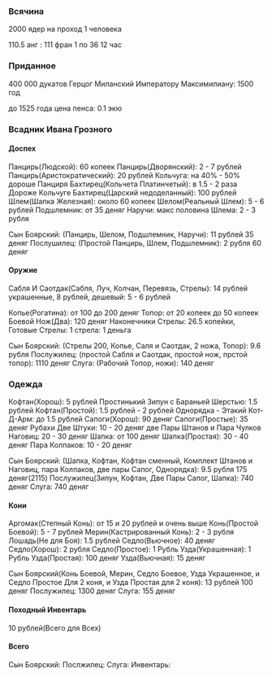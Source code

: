 ### Всячина

2000 ядер на проход 1 человека

110.5 анг : 111 фран
1 по 36
12 час



### Приданное

400 000 дукатов Герцог Миланский Императору Максимилиану: 1500 год

до 1525 года цена пенса: 0.1 экю

### Всадник Ивана Грозного

#### Доспех

Панцирь(Людской): 60 копеек
Панцирь(Дворянский): 2 - 7 рублей
Панцирь(Аристократический): 20 рублей
Кольчуга: на 40% - 50% дороше Панциря
Бахтирец(Кольчета Платинчетый): в 1.5 - 2 раза Дороже Кольчуге
Бахтирец(Царский недоделанный): 100 рублей
Шлем(Шапка Железная): около 60 копеек
Шелом(Реальный Шлем): 5 - 6 рублей
Подшлемник: от 35 деняг
Наручи: макс половина Шлема: 2 - 3 рубля

Сын Боярский: (Панцирь, Шелом, Подшлемник, Наручи): 11 рублей 35 деняг
Послушилец: (Простой Панцирь, Шлем, Подшлемник): 2 рубля 60 деняг

#### Оружие

Сабля И Саотдак(Сабля, Луч, Колчан, Перевязь, Стрелы): 14 рублей украшенные, 8 рублей, дешевый: 5 - 6 рублей

Копье(Рогатина): от 100 до 200 деняг
Топор: от 20 копеек до 50 копеек
Боевой Нож(Два): 120 деняг
Наконечники Стрелы: 26.5 копейки,
Готовые Стрелы: 1 стрела: 1 деньга

Сын Боярский: (Стрелы 200, Копье, Саля и Саотдак, 2 ножа, Топор): 9.6 рубля
Послужилец: (простой Сабля и Саотдак, простой нож, прстой топор): 1110 деняг
Слуга: (Рабочий Топор, ножи): 140 деняг

### Одежда

Кофтан(Хорош): 5 рублей
Простинький Зипун с Бараньей Шерстью: 1.5 рублей
Кофтан(Простой): 1.5 рублей - 2 рублей
Однорядка - Этакий Кот-Д-Арм: до 1.5 рублей
Сапоги(Хорош): 90 деняг
Сапоги(Простые): 35 деняг
Рубахи Две Штуки: 10 - 20 деняг
две Пары Штанов и Пара Чулков Наговиц: 20 - 30 деняг
Шапка: от 100 деняг
Шапка(Простая): 30 - 40 деняг
Пара Колпаков: 10 - 20 деняг

Сын Боярский: (Шапка, Кофтан, Кофтан сменный, Комплект Штанов и Наговиц, пара Колпаков, две пары Сапог, Однорядка): 9.5 рубля 175 деняг(2115)
Послужилец(Зипун, Кофтан, Две Пары Сапог, Шапка): 740 деняг
Слуга: 740 деняг

#### Кони

Аргомак(Степный Конь): от 15 и 20 рублей и очень выше
Конь(Простой Боевой): 5 - 7 рублей
Мерин(Кастрированный Конь): 2 - 3 рубля
Лошадь(Не для Боя): 1.5 рублей
Седло(Вьючное): 40 деняг
Седло(Хорош): 2 рубля
Седло(Простое): 1 Рубль
Узда(Украшенная): 1 Рубль
Узда(Простая): 100 деняг
Узда(Вьючная): 15 деняг

Сын Боярский(Конь Боевой, Мерин, Седло Боевое, Узда Украшенное, и Седло Простое Для 2 коня, и Узда Простая для 2 коня): 13 рублей 100 деняг
Послужилец: 1300 деняг
Слуга: 155 деняг

#### Походный Инвентарь

10 рублей(Всего для Всех)

#### Всего

Сын Боярский:
Послжилец:
Слуга:
Инвентарь:
